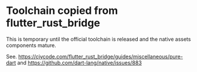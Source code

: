 # Toolchain copied from flutter_rust_bridge
This is temporary until the official toolchain
is released and the native assets components mature.

See. https://cjycode.com/flutter_rust_bridge/guides/miscellaneous/pure-dart and https://github.com/dart-lang/native/issues/883

